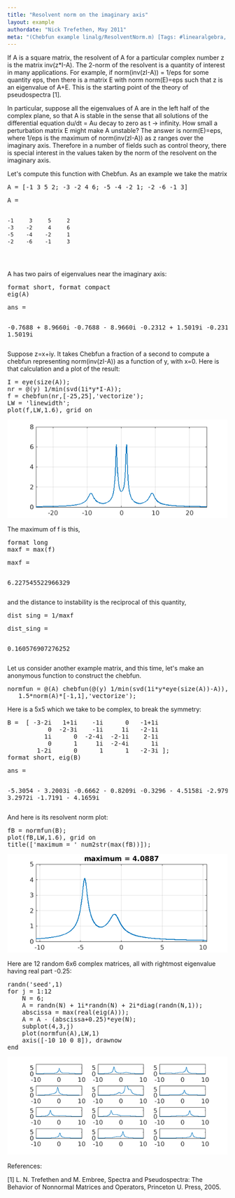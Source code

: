 ```yaml
---
title: "Resolvent norm on the imaginary axis"
layout: example
authordate: "Nick Trefethen, May 2011"
meta: "(Chebfun example linalg/ResolventNorm.m) [Tags: #linearalgebra, #norm, #resolvent, #pseudospectra]"
---
```


If A is a square matrix, the resolvent of A for a particular complex number z is the matrix inv(z*I-A).  The 2-norm of the resolvent is a quantity of interest in many applications.  For example, if norm(inv(zI-A)) = 1/eps for some quantity eps, then there is a matrix E with norm norm(E)=eps such that z is an eigenvalue of A+E.  This is the starting point of the theory of pseudospectra [1].

In particular, suppose all the eigenvalues of A are in the left half of the complex plane, so that A is stable in the sense that all solutions of the differential equation du/dt = Au decay to zero as t -&gt; infinity.  How small a perturbation matrix E might make A unstable? The answer is norm(E)=eps, where 1/eps is the maximum of norm(inv(zI-A)) as z ranges over the imaginary axis.  Therefore in a number of fields such as control theory, there is special interest in the values taken by the norm of the resolvent on the imaginary axis.

Let's compute this function with Chebfun.  As an example we take the matrix

<pre class="mcode-input">A = [-1 3 5 2; -3 -2 4 6; -5 -4 -2 1; -2 -6 -1 3]</pre><pre class="mcode-output">A =
    -1     3     5     2
    -3    -2     4     6
    -5    -4    -2     1
    -2    -6    -1     3
</pre>A has two pairs of eigenvalues near the imaginary axis:

<pre class="mcode-input">format short, format compact
eig(A)</pre><pre class="mcode-output">ans =
  -0.7688 + 8.9660i
  -0.7688 - 8.9660i
  -0.2312 + 1.5019i
  -0.2312 - 1.5019i
</pre>Suppose z=x+iy.  It takes Chebfun a fraction of a second to compute a chebfun representing norm(inv(zI-A)) as a function of y, with x=0.  Here is that calculation and a plot of the result:

<pre class="mcode-input">I = eye(size(A));
nr = @(y) 1/min(svd(1i*y*I-A));
f = chebfun(nr,[-25,25],'vectorize');
LW = 'linewidth';
plot(f,LW,1.6), grid on</pre><img src="img/ResolventNorm_01.png" alt="">

The maximum of f is this,

<pre class="mcode-input">format long
maxf = max(f)</pre><pre class="mcode-output">maxf =
   6.227545522966329
</pre>and the distance to instability is the reciprocal of this quantity,

<pre class="mcode-input">dist_sing = 1/maxf</pre><pre class="mcode-output">dist_sing =
   0.160576907276252
</pre>Let us consider another example matrix, and this time, let's make an anonymous function to construct the chebfun.

<pre class="mcode-input">normfun = @(A) chebfun(@(y) 1/min(svd(1i*y*eye(size(A))-A)),...
   1.5*norm(A)*[-1,1],'vectorize');</pre>Here is a 5x5 which we take to be complex, to break the symmetry:

<pre class="mcode-input">B =  [ -3-2i   1+1i    -1i      0   -1+1i
           0  -2-3i    -1i     1i   -2-1i
          1i      0  -2-4i  -2-1i    2-1i
           0      1     1i  -2-4i      1i
        1-2i      0      1      1   -2-3i ];
format short, eig(B)</pre><pre class="mcode-output">ans =
  -5.3054 - 3.2003i
  -0.6662 - 0.8209i
  -0.3296 - 4.5158i
  -2.9797 - 3.2972i
  -1.7191 - 4.1659i
</pre>And here is its resolvent norm plot:

<pre class="mcode-input">fB = normfun(B);
plot(fB,LW,1.6), grid on
title(['maximum = ' num2str(max(fB))]);</pre><img src="img/ResolventNorm_02.png" alt="">

Here are 12 random 6x6 complex matrices, all with rightmost eigenvalue having real part -0.25:

<pre class="mcode-input">randn('seed',1)
for j = 1:12
    N = 6;
    A = randn(N) + 1i*randn(N) + 2i*diag(randn(N,1));
    abscissa = max(real(eig(A)));
    A = A - (abscissa+0.25)*eye(N);
    subplot(4,3,j)
    plot(normfun(A),LW,1)
    axis([-10 10 0 8]), drawnow
end</pre><img src="img/ResolventNorm_03.png" alt="">

References:

[1] L. N. Trefethen and M. Embree, Spectra and Pseudospectra: The Behavior of Nonnormal Matrices and Operators, Princeton U. Press, 2005.

